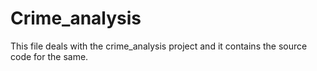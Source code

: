 # Crime_analysis

This file deals with the crime_analysis project and it contains the source code for the same.
